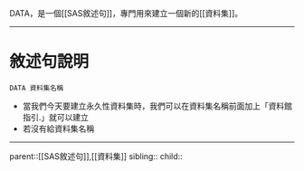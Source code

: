 DATA，是一個[[SAS敘述句]]，專門用來建立一個新的[[資料集]]。
- - -
# 敘述句說明
``` SAS
DATA 資料集名稱
```

- 當我們今天要建立永久性資料集時，我們可以在資料集名稱前面加上「資料館指引.」就可以建立
- 若沒有給資料集名稱
- - -
parent::[[SAS敘述句]],[[資料集]]
sibling::
child::